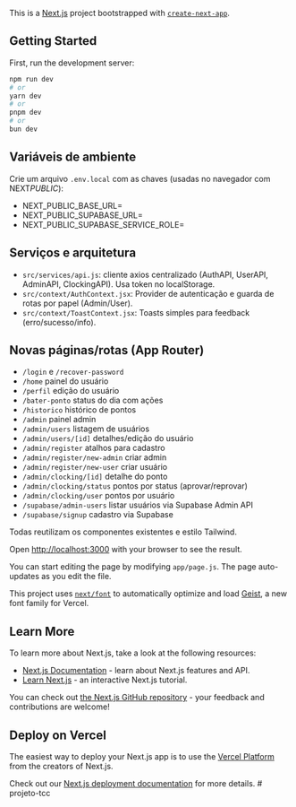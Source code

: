 This is a [Next.js](https://nextjs.org) project bootstrapped with [`create-next-app`](https://github.com/vercel/next.js/tree/canary/packages/create-next-app).

## Getting Started

First, run the development server:

```bash
npm run dev
# or
yarn dev
# or
pnpm dev
# or
bun dev
```

## Variáveis de ambiente

Crie um arquivo `.env.local` com as chaves (usadas no navegador com NEXT*PUBLIC*):

- NEXT_PUBLIC_BASE_URL=
- NEXT_PUBLIC_SUPABASE_URL=
- NEXT_PUBLIC_SUPABASE_SERVICE_ROLE=

## Serviços e arquitetura

- `src/services/api.js`: cliente axios centralizado (AuthAPI, UserAPI, AdminAPI, ClockingAPI). Usa token no localStorage.
- `src/context/AuthContext.jsx`: Provider de autenticação e guarda de rotas por papel (Admin/User).
- `src/context/ToastContext.jsx`: Toasts simples para feedback (erro/sucesso/info).

## Novas páginas/rotas (App Router)

- `/login` e `/recover-password`
- `/home` painel do usuário
- `/perfil` edição do usuário
- `/bater-ponto` status do dia com ações
- `/historico` histórico de pontos
- `/admin` painel admin
- `/admin/users` listagem de usuários
- `/admin/users/[id]` detalhes/edição do usuário
- `/admin/register` atalhos para cadastro
- `/admin/register/new-admin` criar admin
- `/admin/register/new-user` criar usuário
- `/admin/clocking/[id]` detalhe do ponto
- `/admin/clocking/status` pontos por status (aprovar/reprovar)
- `/admin/clocking/user` pontos por usuário
- `/supabase/admin-users` listar usuários via Supabase Admin API
- `/supabase/signup` cadastro via Supabase

Todas reutilizam os componentes existentes e estilo Tailwind.

Open [http://localhost:3000](http://localhost:3000) with your browser to see the result.

You can start editing the page by modifying `app/page.js`. The page auto-updates as you edit the file.

This project uses [`next/font`](https://nextjs.org/docs/app/building-your-application/optimizing/fonts) to automatically optimize and load [Geist](https://vercel.com/font), a new font family for Vercel.

## Learn More

To learn more about Next.js, take a look at the following resources:

- [Next.js Documentation](https://nextjs.org/docs) - learn about Next.js features and API.
- [Learn Next.js](https://nextjs.org/learn) - an interactive Next.js tutorial.

You can check out [the Next.js GitHub repository](https://github.com/vercel/next.js) - your feedback and contributions are welcome!

## Deploy on Vercel

The easiest way to deploy your Next.js app is to use the [Vercel Platform](https://vercel.com/new?utm_medium=default-template&filter=next.js&utm_source=create-next-app&utm_campaign=create-next-app-readme) from the creators of Next.js.

Check out our [Next.js deployment documentation](https://nextjs.org/docs/app/building-your-application/deploying) for more details.
#   p r o j e t o - t c c 
 
 
